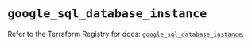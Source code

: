 # `google_sql_database_instance`

Refer to the Terraform Registry for docs: [`google_sql_database_instance`](https://registry.terraform.io/providers/hashicorp/google/5.45.2/docs/resources/sql_database_instance).
